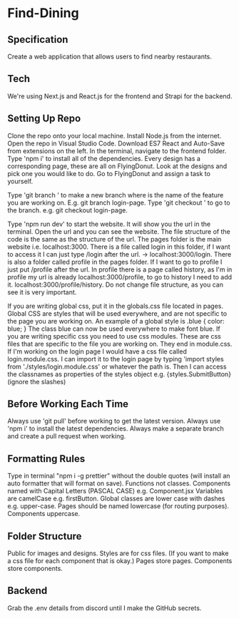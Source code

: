 # Find-Dining

## Specification

Create a web application that allows users to find nearby restaurants.

## Tech

We're using Next.js and React.js for the frontend and Strapi for the backend.

## Setting Up Repo

Clone the repo onto your local machine.
Install Node.js from the internet.
Open the repo in Visual Studio Code.
Download ES7 React and Auto-Save from extensions on the left.
In the terminal, navigate to the frontend folder.
Type 'npm i' to install all of the dependencies.
Every design has a corresponding page, these are all on FlyingDonut.
Look at the designs and pick one you would like to do.
Go to FlyingDonut and assign a task to yourself.

Type 'git branch <name>' to make a new branch where <name> is the name of the feature you are working on.
E.g. git branch login-page.
Type 'git checkout <name>' to go to the branch.
e.g. git checkout login-page.

Type 'npm run dev' to start the website.
It will show you the url in the terminal.
Open the url and you can see the website.
The file structure of the code is the same as the structure of the url.
The pages folder is the main website i.e. localhost:3000.
There is a file called login in this folder, if I want to access it I can just type /login after the url. -> localhost:3000/login.
There is also a folder called profile in the pages folder.
If I want to go to profile I just put /profile after the url.
In profile there is a page called history, as I'm in profile my url is already localhost:3000/profile, to go to history I need to add it. localhost:3000/profile/history.
Do not change file structure, as you can see it is very important.

If you are writing global css, put it in the globals.css file located in pages.
Global CSS are styles that will be used everywhere, and are not specific to the page you are working on. An example of a global style is .blue {
color: blue;
}
The class blue can now be used everywhere to make font blue.
If you are writing specific css you need to use css modules.
These are css files that are specific to the file you are working on.
They end in module.css.
If I'm working on the login page I would have a css file called login.module.css.
I can import it to the login page by typing 'import styles from './styles/login.module.css' or whatever the path is.
Then I can access the classnames as properties of the styles object e.g. {styles.SubmitButton} (ignore the slashes)

## Before Working Each Time

Always use 'git pull' before working to get the latest version.
Always use 'npm i' to install the latest dependencies.
Always make a separate branch and create a pull request when working.

## Formatting Rules

Type in terminal "npm i -g prettier" without the double quotes (will install an auto formatter that will format on save).
Functions not classes.
Components named with Capital Letters (PASCAL CASE) e.g. Component.jsx
Variables are camelCase e.g. firstButton.
Global classes are lower case with dashes e.g. upper-case.
Pages should be named lowercase (for routing purposes).
Components uppercase.

## Folder Structure

Public for images and designs.
Styles are for css files. (If you want to make a css file for each component that is okay.)
Pages store pages.
Components store components.

## Backend

Grab the .env details from discord until I make the GitHub secrets.
